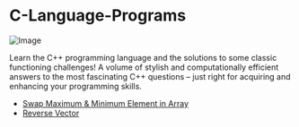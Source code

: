 # C-Language-Programs
![Image](https://repository-images.githubusercontent.com/239807950/a3434200-1b5b-11eb-94f8-48a205f48b86)

Learn the C++ programming language and the solutions to some classic functioning challenges! A volume of stylish and computationally efficient answers to the most fascinating C++ questions – just right for acquiring and enhancing your programming skills.
- [Swap Maximum & Minimum Element in Array](https://github.com/nishant05gaurav/CPP-Language-Programs/blob/main/Swap_Max_Min_Element_of_Array.cpp)
- [Reverse Vector](https://github.com/nishant05gaurav/CPP-Language-Programs/blob/main/Reverese_Vector.cpp)